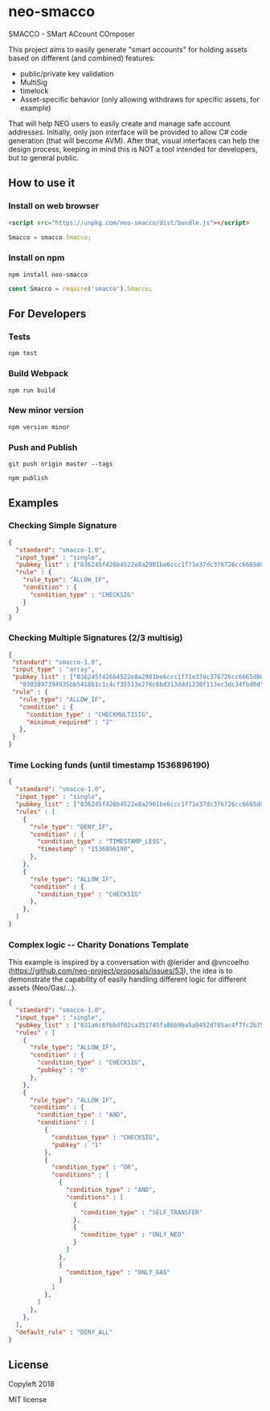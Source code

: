 # neo-smacco
SMACCO - SMart ACcount COmposer

This project aims to easily generate "smart accounts" for holding assets based on different (and combined) features:
- public/private key validation
- MultiSig
- timelock
- Asset-specific behavior (only allowing withdraws for specific assets, for example)

That will help NEO users to easily create and manage safe account addresses. Initially, only json interface will be provided to allow C# code generation (that will become AVM). After that, visual interfaces can help the design process, keeping in mind this is NOT a tool intended for developers, but to general public.

## How to use it

### Install on web browser

```html
<script src="https://unpkg.com/neo-smacco/dist/bundle.js"></script>
```

```js
Smacco = smacco.Smacco;
```

### Install on npm

`npm install neo-smacco`

```js
const Smacco = require('smacco').Smacco;
```

## For Developers

### Tests

`npm test`

### Build Webpack

`npm run build`

### New minor version

`npm version minor`

### Push and Publish

`git push origin master --tags`

`npm publish`

## Examples

### Checking Simple Signature

```json
{
  "standard": "smacco-1.0",
  "input_type" : "single",
  "pubkey_list" : ["036245f426b4522e8a2901be6ccc1f71e37dc376726cc6665d80c5997e240568fb"],
  "rule" : {
    "rule_type": "ALLOW_IF",
    "condition" : {
      "condition_type" : "CHECKSIG"
    }
  }
}

```

### Checking Multiple Signatures (2/3 multisig)

```json
{
 "standard": "smacco-1.0",
 "input_type" : "array",
 "pubkey_list" : ["036245f426b4522e8a2901be6ccc1f71e37dc376726cc6665d80c5997e240568fb",
   "0303897394935bb5418b1c1c4cf35513e276c6bd313ddd1330f113ec3dc34fbd0d", "02e2baf21e36df2007189d05b9e682f4192a101dcdf07eed7d6313625a930874b4"],
 "rule" : {
   "rule_type": "ALLOW_IF",
   "condition" : {
     "condition_type" : "CHECKMULTISIG",
     "minimum_required" : "2"
   },
 }
}
```

### Time Locking funds (until timestamp 1536896190)

```json
{
  "standard": "smacco-1.0",
  "input_type" : "single",
  "pubkey_list" : ["036245f426b4522e8a2901be6ccc1f71e37dc376726cc6665d80c5997e240568fb"],
  "rules" : [
    {
      "rule_type": "DENY_IF",
      "condition" : {
        "condition_type" : "TIMESTAMP_LESS",
        "timestamp" : "1536896190",
      },
    },
    {
      "rule_type": "ALLOW_IF",
      "condition" : {
        "condition_type" : "CHECKSIG"
      },
    },
  ]
}
```

### Complex logic -- Charity Donations Template

This example is inspired by a conversation with @lerider and @vncoelho (https://github.com/neo-project/proposals/issues/53), the idea is to
demonstrate the capability of easily handling different logic for different assets (Neo/Gas/...).

```json
{
  "standard": "smacco-1.0",
  "input_type" : "single",
  "pubkey_list" : ["031a6c6fbbdf02ca351745fa86b9ba5a9452d785ac4f7fc2b7548ca2a46c4fcf4a", "036245f426b4522e8a2901be6ccc1f71e37dc376726cc6665d80c5997e240568fb"],
  "rules" : [
    {
      "rule_type": "ALLOW_IF",
      "condition" : {
        "condition_type" : "CHECKSIG",
        "pubkey" : "0"
      },
    },
    {
      "rule_type": "ALLOW_IF",
      "condition" : {
        "condition_type" : "AND",
        "conditions" : [
          {
            "condition_type" : "CHECKSIG",
            "pubkey" : "1"
          },
          {
            "condition_type" : "OR",
            "conditions" : [
              {
                "condition_type" : "AND",
                "conditions" : [
                  {
                    "condition_type" : "SELF_TRANSFER"
                  },
                  {
                    "condition_type" : "ONLY_NEO"
                  }
                ]
              },
              {
                "condition_type" : "ONLY_GAS"
              }
            ]
          },
        ]
      },
    },
  ],
  "default_rule" : "DENY_ALL"
}
```


## License

Copyleft 2018  

MIT license
